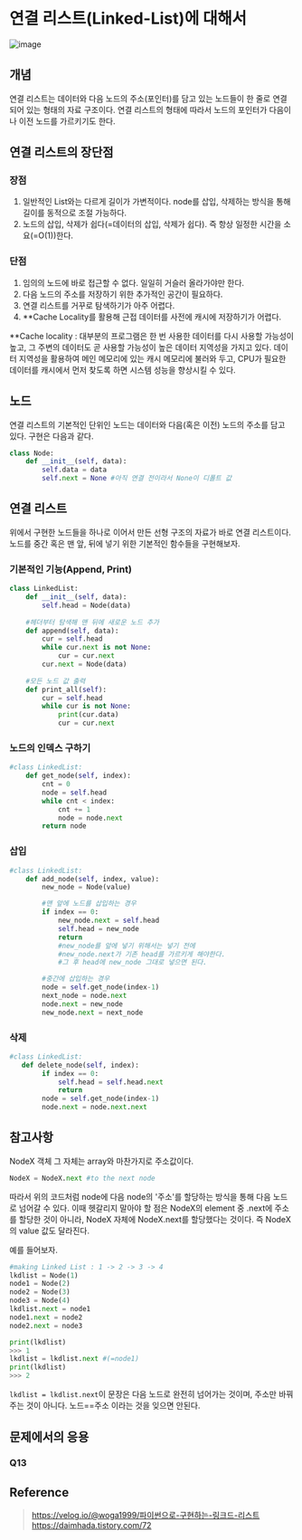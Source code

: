 # 연결 리스트(Linked-List)에 대해서

![image](https://user-images.githubusercontent.com/68508521/145591784-7b2a39f7-f685-4197-829e-cc0e1a975a3d.png)

## 개념

연결 리스트는 데이터와 다음 노드의 주소(포인터)를 담고 있는 노드들이 한 줄로 연결되어 있는 형태의 자료 구조이다. 연결 리스트의 형태에 따라서 노드의 포인터가 다음이나 이전 노드를 가르키기도 한다.

## 연결 리스트의 장단점
### 장점

1. 일반적인 List와는 다르게 길이가 가변적이다. node를 삽입, 삭제하는 방식을 통해 길이를 동적으로 조절 가능하다.
2. 노드의 삽입, 삭제가 쉽다(=데이터의 삽입, 삭제가 쉽다). 즉 항상 일정한 시간을 소요(=O(1))한다.

### 단점

1. 임의의 노드에 바로 접근할 수 없다. 일일히 거슬러 올라가야만 한다.
2. 다음 노드의 주소를 저장하기 위한 추가적인 공간이 필요하다.
3. 연결 리스트를 거꾸로 탐색하기가 아주 어렵다.
4. **Cache Locality를 활용해 근접 데이터를 사전에 캐시에 저장하기가 어렵다. 

**Cache locality : 대부분의 프로그램은 한 번 사용한 데이터를 다시 사용할 가능성이 높고, 그 주변의 데이터도 곧 사용할 가능성이 높은 데이터 지역성을 가지고 있다. 데이터 지역성을 활용하여 메인 메모리에  있는 캐시 메모리에 불러와 두고, CPU가 필요한 데이터를 캐시에서 먼저 찾도록 하면 시스템 성능을 향상시킬 수 있다.

## 노드

연결 리스트의 기본적인 단위인 노드는 데이터와 다음(혹은 이전) 노드의 주소를 담고 있다. 구현은 다음과 같다.

```py
class Node:
    def __init__(self, data):
        self.data = data
        self.next = None #아직 연결 전이라서 None이 디폴트 값
```

## 연결 리스트

위에서 구현한 노드들을 하나로 이어서 만든 선형 구조의 자료가 바로 연결 리스트이다. 노드를 중간 혹은 맨 앞, 뒤에 넣기 위한 기본적인 함수들을 구현해보자.

### 기본적인 기능(Append, Print)

```py
class LinkedList:
    def __init__(self, data):
        self.head = Node(data)
    
    #헤더부터 탐색해 맨 뒤에 새로운 노드 추가
    def append(self, data):
        cur = self.head
        while cur.next is not None:
            cur = cur.next
        cur.next = Node(data)
	
    #모든 노드 값 출력
    def print_all(self):
        cur = self.head
        while cur is not None:
            print(cur.data)
            cur = cur.next
```

### 노드의 인덱스 구하기
```py
#class LinkedList:
    def get_node(self, index):
        cnt = 0
        node = self.head
        while cnt < index:
            cnt += 1
            node = node.next
        return node
```

### 삽입
```py
#class LinkedList:
    def add_node(self, index, value):
        new_node = Node(value)

        #맨 앞에 노드를 삽입하는 경우
        if index == 0:
            new_node.next = self.head
            self.head = new_node
            return
            #new_node를 앞에 넣기 위해서는 넣기 전에 
            #new_node.next가 기존 head를 가르키게 해야한다. 
            #그 후 head에 new_node 그대로 넣으면 된다.

        #중간에 삽입하는 경우    
        node = self.get_node(index-1)
        next_node = node.next
        node.next = new_node
        new_node.next = next_node
```

### 삭제
```py
#class LinkedList:
   def delete_node(self, index):
        if index == 0:
            self.head = self.head.next
            return
        node = self.get_node(index-1)
        node.next = node.next.next
```

## 참고사항
NodeX 객체 그 자체는 array와 마찬가지로 주소값이다.
```py
NodeX = NodeX.next #to the next node
```
따라서 위의 코드처럼 node에 다음 node의 '주소'를 할당하는 방식을 통해 다음 노드로 넘어갈 수 있다. 이때 헷갈리지 말아야 할 점은 NodeX의 element 중 .next에 주소를 할당한 것이 아니라, NodeX 자체에 NodeX.next를 할당했다는 것이다. 즉 NodeX의 value 값도 달라진다.

예를 들어보자.
```py
#making Linked List : 1 -> 2 -> 3 -> 4  
lkdlist = Node(1)
node1 = Node(2)
node2 = Node(3)
node3 = Node(4)
lkdlist.next = node1
node1.next = node2
node2.next = node3

print(lkdlist)
>>> 1
lkdlist = lkdlist.next #(=node1)
print(lkdlist)
>>> 2
```
`lkdlist = lkdlist.next`이 문장은 다음 노드로 완전히 넘어가는 것이며, 주소만 바꿔주는 것이 아니다. 노드==주소 이라는 것을 잊으면 안된다.

## 문제에서의 응용

### Q13
<!--Write HERE!! 12/11-->

## Reference
> https://velog.io/@woga1999/파이썬으로-구현하는-링크드-리스트
> https://daimhada.tistory.com/72
